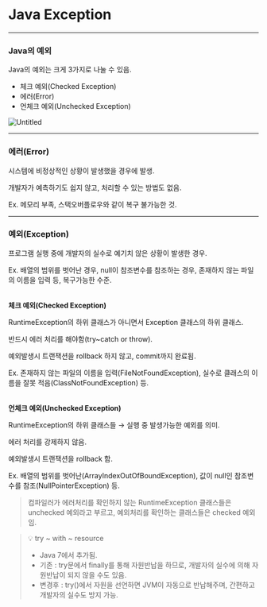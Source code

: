 # Java Exception

---

### Java의 예외

Java의 예외는 크게 3가지로 나눌 수 있음.

- 체크 예외(Checked Exception)
- 에러(Error)
- 언체크 예외(Unchecked Exception)

![Untitled](https://github.com/hgene0929/hgene0929/assets/90823532/7e8681a5-e564-4586-80da-948ea3a20a23)

---

### 에러(Error)

시스템에 비정상적인 상황이 발생했을 경우에 발생.

개발자가 예측하기도 쉽지 않고, 처리할 수 있는 방법도 없음.

Ex. 메모리 부족, 스택오버플로우와 같이 복구 불가능한 것.

---

### 예외(Exception)

프로그램 실행 중에 개발자의 실수로 예기치 않은 상황이 발생한 경우.

Ex. 배열의 범위를 벗어난 경우, null이 참조변수를 참조하는 경우, 존재하지 않는 파일의 이름을 입력 등, 복구가능한 수준.
</br></br>

**체크 예외(Checked Exception)**

RuntimeException의 하위 클래스가 아니면서 Exception 클래스의 하위 클래스.

반드시 에러 처리를 해야함(try~catch or throw).

예외발생시 트랜잭션을 rollback 하지 않고, commit까지 완료됨.

Ex. 존재하지 않는 파일의 이름을 입력(FileNotFoundException), 실수로 클래스의 이름을 잘못 적음(ClassNotFoundException) 등.
</br></br>

**언체크 예외(Unchecked Exception)**

RuntimeException의 하위 클래스들 → 실행 중 발생가능한 예외를 의미.

에러 처리를 강제하지 않음.

예외발생시 트랜잭션을 rollback 함.

Ex. 배열의 범위를 벗어난(ArrayIndexOutOfBoundException), 값이 null인 참조변수를 참조(NullPointerException) 등.

> 컴파일러가 에러처리를 확인하지 않는 RuntimeException 클래스들은 unchecked 예외라고 부르고, 예외처리를 확인하는 클래스들은 checked 예외임.

> 💡 try ~ with ~ resource
>
> - Java 7에서 추가됨.
> - 기존 : try문에서 finally를 통해 자원반납을 하므로, 개발자의 실수에 의해 자원반납이 되지 않을 수도 있음.
> - 변경후 : try()에서 자원을 선언하면 JVM이 자동으로 반납해주며, 간편하고 개발자의 실수도 방지 가능.
